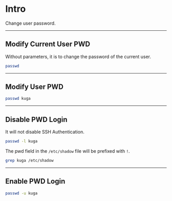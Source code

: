 # Intro

Change user password.

---

## Modify Current User PWD

Without parameters, it is to change the password of the current user.

```bash
passwd
```

---

## Modify User PWD

```bash
passwd kuga
```

---

## Disable PWD Login

It will not disable SSH Authentication.

```bash
passwd -l kuga
```

The pwd field in the `/etc/shadow` file will be prefixed with `!`.

```bash
grep kuga /etc/shadow
```

---

## Enable PWD Login

```bash
passwd -u kuga
```
